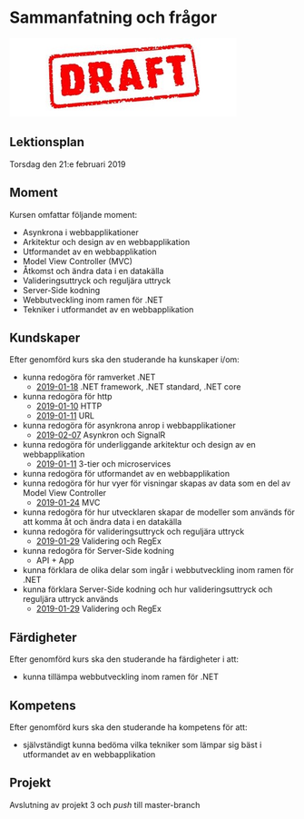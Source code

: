 # Sammanfatning och frågor

![Draft](draft.jpg)

## Lektionsplan
Torsdag den 21:e februari 2019

## Moment
Kursen omfattar följande moment:
* Asynkrona i webbapplikationer
* Arkitektur och design av en webbapplikation
* Utformandet av en webbapplikation
* Model View Controller (MVC)
* Åtkomst och ändra data i en datakälla
* Valideringsuttryck och reguljära uttryck
* Server-Side kodning
* Webbutveckling inom ramen för .NET
* Tekniker i utformandet av en webbapplikation

## Kundskaper
Efter genomförd kurs ska den studerande ha kunskaper i/om:
* kunna redogöra för ramverket .NET
    * [2019-01-18](lecture20190117.md) .NET framework, .NET standard, .NET core
* kunna redogöra för http
    * [2019-01-10](lecture20190110.md) HTTP
    * [2019-01-11](lecture20190111.md) URL
* kunna redogöra för asynkrona anrop i webbapplikationer
    * [2019-02-07](lecture20190207.md) Asynkron och SignalR
* kunna redogöra för underliggande arkitektur och design av en webbapplikation
    * [2019-01-11](lecture20190111.md) 3-tier och microservices
* kunna redogöra för utformandet av en webbapplikation
* kunna redogöra för hur vyer för visningar skapas av data som en del av Model View Controller
    * [2019-01-24](lecture20190124.md) MVC
* kunna redogöra för hur utvecklaren skapar de modeller som används för att komma åt och ändra data i en datakälla
* kunna redogöra för valideringsuttryck och reguljära uttryck
    * [2019-01-29](lecture20190129.md) Validering och RegEx
* kunna redogöra för Server-Side kodning
    * API + App
* kunna förklara de olika delar som ingår i webbutveckling inom ramen för .NET
* kunna förklara Server-Side kodning och hur valideringsuttryck och reguljära uttryck används
    * [2019-01-29](lecture20190129.md) Validering och RegEx

## Färdigheter
Efter genomförd kurs ska den studerande ha färdigheter i att:
* kunna tillämpa webbutveckling inom ramen för .NET

## Kompetens
Efter genomförd kurs ska den studerande ha kompetens för att:
* självständigt kunna bedöma vilka tekniker som lämpar sig bäst i utformandet av en webbapplikation

## Projekt
Avslutning av projekt 3 och *push* till master-branch